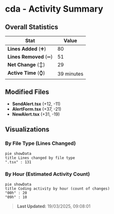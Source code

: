 # cda - Activity Summary 

## Overall Statistics

| Stat                   | Value                                                             |
| ---------------------- | ----------------------------------------------------------------- |
| **Lines Added** (➕)   | 80                                          |
| **Lines Removed** (➖) | 51                                        |
| **Net Change** (↕)    | 29                |
| **Active Time** (⌚)   | 39 minutes |


## Modified Files
- **SendAlert.tsx** (+12, -11)
- **AlertForm.tsx** (+37, -21)
- **NewAlert.tsx** (+31, -19)

## Visualizations

### By File Type (Lines Changed)

```mermaid
pie showData
title Lines changed by file type
".tsx" : 131
```

### By Hour (Estimated Activity Count)

```mermaid
pie showData
title Coding activity by hour (count of changes)
"00h" : 20
"09h" : 10
```


> **Last Updated:** 19/03/2025, 09:08:01